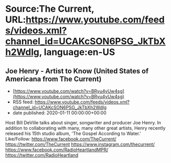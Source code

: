 # Source:The Current, URL:https://www.youtube.com/feeds/videos.xml?channel_id=UCAKcSON6PSG_JkTbXh2WdIg, language:en-US

## Joe Henry - Artist to Know (United States of Americana from The Current)
 - [https://www.youtube.com/watch?v=BRyu4yUw4sg](https://www.youtube.com/watch?v=BRyu4yUw4sg)
 - RSS feed: https://www.youtube.com/feeds/videos.xml?channel_id=UCAKcSON6PSG_JkTbXh2WdIg
 - date published: 2020-01-11 00:00:00+00:00

Host Bill DeVille talks about singer, songwriter and producer Joe Henry. In addition to collaborating with many, many other great artists, Henry recently released his 15th studio album, 'The Gospel According to Water.'
Like/Follow:
https://www.facebook.com/TheCurrent/
https://twitter.com/TheCurrent
https://www.instagram.com/thecurrent/
https://www.facebook.com/RadioHeartlandMPR/
https://twitter.com/RadioHeartland


